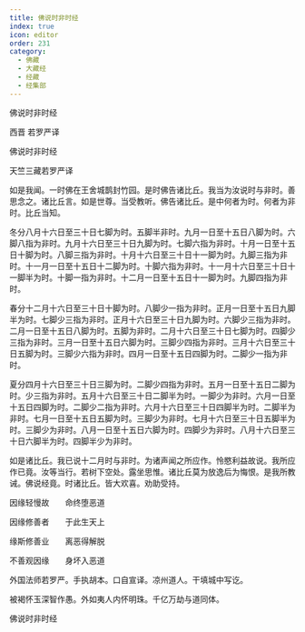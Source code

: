```yaml
---
title: 佛说时非时经
index: true
icon: editor
order: 231
category:
  - 佛藏
  - 大藏经
  - 经藏
  - 经集部
---
```


  佛说时非时经  

西晋 若罗严译  

佛说时非时经  

天竺三藏若罗严译  

如是我闻。一时佛在王舍城鹊封竹园。是时佛告诸比丘。我当为汝说时与非时。善思念之。诸比丘言。如是世尊。当受教听。佛告诸比丘。是中何者为时。何者为非时。比丘当知。  

冬分八月十六日至三十日七脚为时。五脚半非时。九月一日至十五日八脚为时。六脚八指为非时。九月十六日至三十日九脚为时。七脚六指为非时。十月一日至十五日十脚为时。八脚三指为非时。十月十六日至三十日十一脚为时。九脚三指为非时。十一月一日至十五日十二脚为时。十脚六指为非时。十一月十六日至三十日十一脚半为时。十脚一指为非时。十二月一日至十五日十一脚为时。九脚四指为非时。  

春分十二月十六日至三十日十脚为时。八脚少一指为非时。正月一日至十五日九脚半为时。七脚少三指为非时。正月十六日至三十日九脚为时。六脚少三指为非时。二月一日至十五日八脚为时。五脚为非时。二月十六日至三十日七脚为时。四脚少三指为非时。三月一日至十五日六脚为时。三脚少四指为非时。三月十六日至三十日五脚为时。三脚少六指为非时。四月一日至十五日四脚为时。二脚少一指为非时。  

夏分四月十六日至三十日三脚为时。二脚少四指为非时。五月一日至十五日二脚为时。少三指为非时。五月十六日至三十日二脚半为时。一脚少为非时。六月一日至十五日四脚为时。二脚少二指为非时。六月十六日至三十日四脚半为时。二脚半为非时。七月一日至十五日五脚为时。三脚少为非时。七月十六日至三十日五脚半为时。三脚少为非时。八月一日至十五日六脚为时。四脚少为非时。八月十六日至三十日六脚半为时。四脚半少为非时。  

如是诸比丘。我已说十二月时与非时。为诸声闻之所应作。怜愍利益故说。我所应作已竟。汝等当行。若树下空处。露坐思惟。诸比丘莫为放逸后为悔恨。是我所教诫。佛说经竟。时诸比丘。皆大欢喜。劝助受持。  

因缘轻慢故　　命终堕恶道  

因缘修善者　　于此生天上  

缘斯修善业　　离恶得解脱  

不善观因缘　　身坏入恶道  

外国法师若罗严。手执胡本。口自宣译。凉州道人。干填城中写讫。  

被褐怀玉深智作愚。外如夷人内怀明珠。千亿万劫与道同体。  

佛说时非时经  
